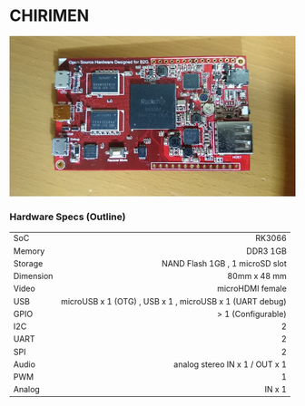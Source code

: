# CHIRIMEN
![CHIRIMEN Photo](photoImages/CHIRIMEN.jpg "CHIRIMEN")

### Hardware Specs (Outline)
|  |  |
|:-----------|------------:
| SoC       | RK3066  |
| Memory     |  DDR3 1GB |
| Storage  |  NAND Flash 1GB , 1 microSD slot |
| Dimension | 80mm x 48 mm |
| Video |  microHDMI female |
| USB | microUSB x 1 (OTG) , USB x 1 , microUSB x 1 (UART debug) |
| GPIO | > 1 (Configurable)|
| I2C | 2 |
| UART | 2 |
| SPI | 2 |
| Audio | analog stereo IN x 1 / OUT x 1 |
| PWM | 1 |
| Analog | IN x 1 |
